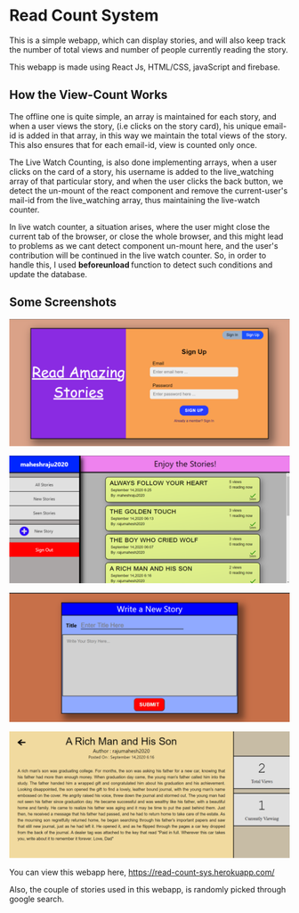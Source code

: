 # Read Count System

This is a simple webapp, which can display stories, and will also keep track the number of total views and number of people currently reading the story.

This webapp is made using React Js, HTML/CSS, javaScript and firebase.

## How the View-Count Works

The offline one is quite simple, an array is maintained for each story, and when a user views the story, (i.e clicks on the story card), his unique email-id is added in that array, in this way we maintain the total views of the story. This also ensures that for each email-id, view is counted only once.

The Live Watch Counting, is also done implementing arrays, when a user clicks on the card of a story, his username is added to the live_watching array of that particular story, and when the user clicks the back button, we detect the un-mount of the react component and remove the current-user's mail-id from the live_watching array, thus maintaining the live-watch counter.

In live watch counter, a situation arises, where the user might close the current tab of the browser, or close the whole browser, and this might lead to problems as we cant detect component un-mount here, and the user's contribution will be continued in the live watch counter. So, in order to handle this, I used <b> beforeunload </b> function to detect such conditions and update the database.

## Some Screenshots

![One](./Images/one.png)

![Two](./Images/two.png)

![Three](./Images/three.png)

![Four](./Images/four.png)

You can view this webapp here,
https://read-count-sys.herokuapp.com/

Also, the couple of stories used in this webapp, is randomly picked through google search.

